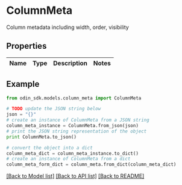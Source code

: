 # ColumnMeta

Column metadata including width, order, visibility

## Properties

Name | Type | Description | Notes
------------ | ------------- | ------------- | -------------

## Example

```python
from odin_sdk.models.column_meta import ColumnMeta

# TODO update the JSON string below
json = "{}"
# create an instance of ColumnMeta from a JSON string
column_meta_instance = ColumnMeta.from_json(json)
# print the JSON string representation of the object
print ColumnMeta.to_json()

# convert the object into a dict
column_meta_dict = column_meta_instance.to_dict()
# create an instance of ColumnMeta from a dict
column_meta_form_dict = column_meta.from_dict(column_meta_dict)
```
[[Back to Model list]](../README.md#documentation-for-models) [[Back to API list]](../README.md#documentation-for-api-endpoints) [[Back to README]](../README.md)


